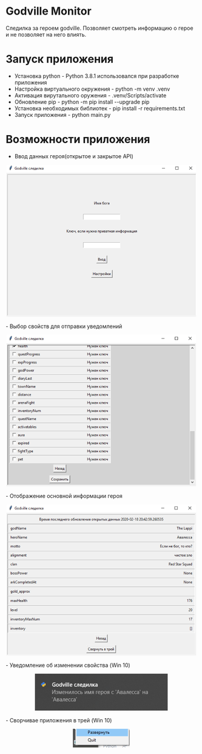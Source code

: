 # Godville Monitor
Следилка за героем godville. Позволяет смотреть информацию о герое и не позволяет на него влиять.

# Запуск приложения
- Установка python - Python 3.8.1 использовался при разработке приложения
- Настройка виртуального окружения - python -m venv .venv
- Активация вирутального оружения - .venv/Scripts/activate
- Обновление pip - python -m pip install --upgrade pip
- Установка необходимых библиотек - pip install -r requirements.txt
- Запуск приложения - python main.py

# Возможности приложения
- Ввод данных героя(открытое и закрытое API)
<p align="center">
    <img src="images/readme/credentional.png" width="500">
</p>
- Выбор свойств для отправки уведомлений
<p align="center">
    <img src="images/readme/notification_settings.png" width="500">
</p>
- Отображение основной информации героя
<p align="center">
    <img src="images/readme/info.png" width="500">
</p>
- Уведомление об изменении свойства (Win 10)
<p align="center">
    <img src="images/readme/notification.png" width="350">
</p>
- Сворчивае приложения в трей (Win 10)
<p align="center">
    <img src="images/readme/tray.png" width="150">
</p>
